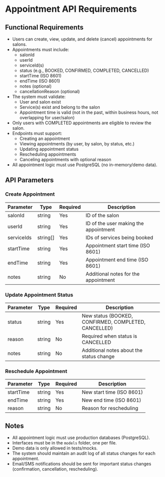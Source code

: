 # Appointment API Requirements

## Functional Requirements

- Users can create, view, update, and delete (cancel) appointments for salons.
- Appointments must include:
  - salonId
  - userId
  - serviceId(s)
  - status (e.g., BOOKED, CONFIRMED, COMPLETED, CANCELLED)
  - startTime (ISO 8601)
  - endTime (ISO 8601)
  - notes (optional)
  - cancellationReason (optional)
- The system must validate:
  - User and salon exist
  - Service(s) exist and belong to the salon
  - Appointment time is valid (not in the past, within business hours, not overlapping for user/salon)
- Only users with COMPLETED appointments are eligible to review the salon.
- Endpoints must support:
  - Creating an appointment
  - Viewing appointments (by user, by salon, by status, etc.)
  - Updating appointment status
  - Rescheduling appointments
  - Canceling appointments with optional reason
- All appointment logic must use PostgreSQL (no in-memory/demo data).

## API Parameters

### Create Appointment

| Parameter  | Type     | Required | Description                           |
| ---------- | -------- | -------- | ------------------------------------- |
| salonId    | string   | Yes      | ID of the salon                       |
| userId     | string   | Yes      | ID of the user making the appointment |
| serviceIds | string[] | Yes      | IDs of services being booked          |
| startTime  | string   | Yes      | Appointment start time (ISO 8601)     |
| endTime    | string   | Yes      | Appointment end time (ISO 8601)       |
| notes      | string   | No       | Additional notes for the appointment  |

### Update Appointment Status

| Parameter   | Type   | Required | Description                                          |
| ----------- | ------ | -------- | ---------------------------------------------------- |
| status      | string | Yes      | New status (BOOKED, CONFIRMED, COMPLETED, CANCELLED) |
| reason      | string | No       | Required when status is CANCELLED                    |
| notes       | string | No       | Additional notes about the status change             |

### Reschedule Appointment

| Parameter  | Type   | Required | Description                           |
| ---------- | ------ | -------- | ------------------------------------- |
| startTime  | string | Yes      | New start time (ISO 8601)             |
| endTime    | string | Yes      | New end time (ISO 8601)               |
| reason     | string | No       | Reason for rescheduling               |

## Notes

- All appointment logic must use production databases (PostgreSQL).
- Interfaces must be in the `models` folder, one per file.
- Demo data is only allowed in tests/mocks.
- The system should maintain an audit log of all status changes for each appointment.
- Email/SMS notifications should be sent for important status changes (confirmation, cancellation, rescheduling).
